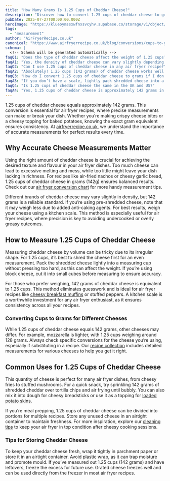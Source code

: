 ```yaml
---
title: "How Many Grams Is 1.25 Cups of Cheddar Cheese?"
description: "Discover how to convert 1.25 cups of cheddar cheese to grams for perfect air fryer recipes every time. Get accurate measurements now!"
pubDate: 2025-07-27T00:00:00.000Z
heroImage: "https://klueoymssxwfnxsvcyhv.supabase.co/storage/v1/object/public/Shmucket/how-many-grams-is-1-25-cups-of-cheddar-cheese.webp"
tags:
  - "measurement"
author: "AirFryerRecipe.co.uk"
canonical: "https://www.airfryerrecipe.co.uk/blog/conversions/cups-to-grams/how-many-grams-is-1-25-cups-of-cheddar-cheese"
schema: |
  <!-- Schema will be generated automatically -->
faqQ1: "Does the type of cheddar cheese affect the weight of 1.25 cups?"
faqA1: "Yes, the density of cheddar cheese can vary slightly depending on whether it’s mild, sharp, or extra-sharp. However, 1.25 cups generally weigh around 142 grams regardless of the type. Pre-shredded cheese may weigh less due to added anti-caking agents, so weighing is the most accurate method."
faqQ2: "Can I use 1.25 cups of cheddar cheese in any air fryer recipe?"
faqA2: "Absolutely! 1.25 cups (142 grams) of cheddar cheese works well in most air fryer recipes, from melts to toppings. Just ensure the cheese is evenly distributed to prevent clumping. For dishes like quesadillas or stuffed peppers, this quantity provides a perfect cheesy balance without overwhelming other ingredients."
faqQ3: "How do I convert 1.25 cups of cheddar cheese to grams if I don’t have a scale?"
faqA3: "If you don’t have a scale, lightly pack shredded cheese into a measuring cup to reach 1.25 cups, which should be close to 142 grams. For block cheese, cut it into small cubes before measuring. While not as precise as weighing, this method works in a pinch for most recipes."
faqQ4: "Is 1.25 cups of cheddar cheese the same in the UK and US?"
faqA4: "Yes, 1.25 cups of cheddar cheese is approximately 142 grams in both the UK and US. Cup measurements are standardised, but slight variations can occur due to cheese density. For absolute accuracy, especially in baking, weighing the cheese is recommended."
---
```

<p>1.25 cups of cheddar cheese equals approximately 142 grams. This conversion is essential for air fryer recipes, where precise measurements can make or break your dish. Whether you’re making crispy cheese bites or a cheesy topping for baked potatoes, knowing the exact gram equivalent ensures consistency. At <a href=https://www.airfryerrecipe.co.uk>airfryerrecipe.co.uk</a>, we understand the importance of accurate measurements for perfect results every time.</p>

<h2>Why Accurate Cheese Measurements Matter</h2>  
<p>Using the right amount of cheddar cheese is crucial for achieving the desired texture and flavour in your air fryer dishes. Too much cheese can lead to excessive melting and mess, while too little might leave your dish lacking in richness. For recipes like air-fried nachos or cheesy garlic bread, 1.25 cups of cheddar cheese in grams (142g) ensures balanced results. Check out our <a href=https://www.airfryerrecipe.co.uk/air-fryer-conversion-chart>air fryer conversion chart</a> for more handy measurement tips.</p>  

<p>Different brands of cheddar cheese may vary slightly in density, but 142 grams is a reliable standard. If you’re using pre-shredded cheese, note that it may weigh less due to added anti-caking agents. For best results, weigh your cheese using a kitchen scale. This method is especially useful for air fryer recipes, where precision is key to avoiding undercooked or overly greasy outcomes.</p>  

<h2>How to Measure 1.25 Cups of Cheddar Cheese</h2>  
<p>Measuring cheddar cheese by volume can be tricky due to its irregular shape. For 1.25 cups, it’s best to shred the cheese first for an even measurement. Pack the shredded cheese lightly into a measuring cup without pressing too hard, as this can affect the weight. If you’re using block cheese, cut it into small cubes before measuring to ensure accuracy.</p>  

<p>For those who prefer weighing, 142 grams of cheddar cheese is equivalent to 1.25 cups. This method eliminates guesswork and is ideal for air fryer recipes like <a href=https://www.airfryerrecipe.co.uk/recipe-category/breakfast>cheesy breakfast muffins</a> or stuffed peppers. A kitchen scale is a worthwhile investment for any air fryer enthusiast, as it ensures consistency across all your recipes.</p>  

<h3>Converting Cups to Grams for Different Cheeses</h3>  
<p>While 1.25 cups of cheddar cheese equals 142 grams, other cheeses may differ. For example, mozzarella is lighter, with 1.25 cups weighing around 128 grams. Always check specific conversions for the cheese you’re using, especially if substituting in a recipe. Our <a href=https://www.airfryerrecipe.co.uk/recipes>recipe collection</a> includes detailed measurements for various cheeses to help you get it right.</p>  

<h2>Common Uses for 1.25 Cups of Cheddar Cheese</h2>  
<p>This quantity of cheese is perfect for many air fryer dishes, from cheesy fries to stuffed mushrooms. For a quick snack, try sprinkling 142 grams of shredded cheddar over tortilla chips and air frying until bubbly. You can also mix it into dough for cheesy breadsticks or use it as a topping for <a href=https://www.airfryerrecipe.co.uk/recipe-category/potatoes>loaded potato skins</a>.</p>  

<p>If you’re meal prepping, 1.25 cups of cheddar cheese can be divided into portions for multiple recipes. Store any unused cheese in an airtight container to maintain freshness. For more inspiration, explore our <a href=https://www.airfryerrecipe.co.uk/air-fryer-cleaner>cleaning tips</a> to keep your air fryer in top condition after cheesy cooking sessions.</p>  

<h3>Tips for Storing Cheddar Cheese</h3>  
<p>To keep your cheddar cheese fresh, wrap it tightly in parchment paper or store it in an airtight container. Avoid plastic wrap, as it can trap moisture and promote mould. If you’ve measured out 1.25 cups (142 grams) and have leftovers, freeze the excess for future use. Grated cheese freezes well and can be used directly from the freezer in most air fryer recipes.</p>

